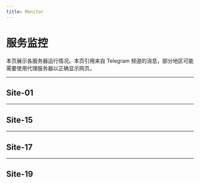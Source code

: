 ```yaml
---
title: Monitor
---
```


<link rel="stylesheet" href="/css/chinese.css">

<style>
    @media only screen and (max-width: 420px) {
        body {
            width: 90%;
        }
        
        .site-name {
            font-size: 7px;
            margin-bottom: 2em;
        }
    }

    @media only screen and (max-width: 410px) {
        body {
            padding: 0px;
            margin: 0;
            width: 100%;
            border: none;
        }
        
        .small-avatar {
            font-size: 6px;
        }
        
        .site-name {
            font-size: 6px;
            margin-bottom: 3em;
        }
        
        main {
            margin: 5px;
        }
        
        main iframe {
            margin-left: 16px;
            width: 80%;
        }
        
        h1, h2 {
            margin-left: 12px;
        }
        
        p {
            width: 90%;
            margin: auto;
        }
    }
       
    @media only screen and (max-width: 361px) {        
        main iframe {
            background: white;
            padding-right: 18px;
            margin-left: -5px;
            width: 98%;
        }
        
        hr {
            display: none;
        }
    }
    
    @media only screen and (max-width: 321px) {
        main {
            margin: 5px;
        }
        
        main iframe {
            min-width: 334px !important;
            margin-top: 0;
            margin-bottom: 0;
            margin-left: -18px;
            padding-right: 0;
            width: 100%;
        }
        
        h1, h2 {
            margin-left: 5px;
        }
    }
</style>

# 服务监控

本页展示各服务器运行情况。本页引用来自 Telegram 频道的消息，部分地区可能需要使用代理服务器以正确显示网页。

---

## Site-01

<script async src="https://telegram.org/js/telegram-widget.js?8" data-telegram-post="SCP_079_CRITICAL/15" data-width="100%"></script>

---

## Site-15

<script async src="https://telegram.org/js/telegram-widget.js?8" data-telegram-post="SCP_079_CRITICAL/18" data-width="100%"></script>

---

## Site-17

<script async src="https://telegram.org/js/telegram-widget.js?8" data-telegram-post="SCP_079_CRITICAL/20" data-width="100%"></script>

---

## Site-19

<script async src="https://telegram.org/js/telegram-widget.js?8" data-telegram-post="SCP_079_CRITICAL/22" data-width="100%"></script>
